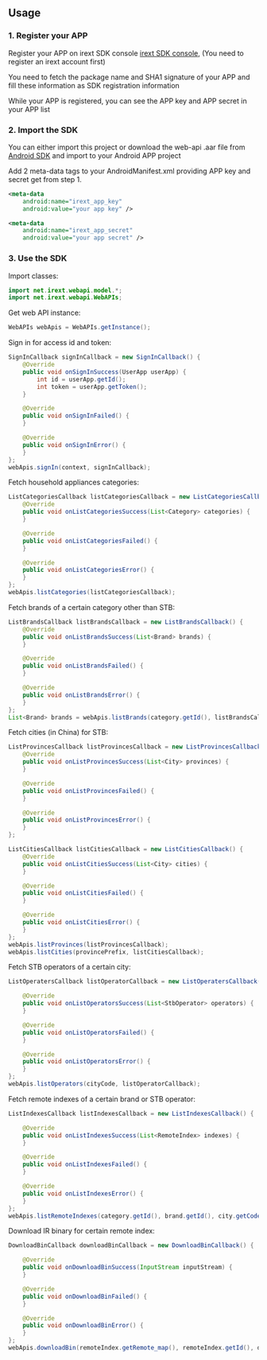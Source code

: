 ## Usage

### 1. Register your APP
Register your APP on irext SDK console [irext SDK console](http://irext.net), (You need to register an irext account first)

You need to fetch the package name and SHA1 signature of your APP and fill these information as SDK registration information

While your APP is registered, you can see the APP key and APP secret in your APP list

### 2. Import the SDK
You can either import this project or download the web-api .aar file from [Android SDK](http://irext-lib-releaese.oss-cn-hangzhou.aliyuncs.com/decode/0.1.2/web-api-android-0.1.2.aar) and import to your Android APP project

Add 2 meta-data tags to your AndroidManifest.xml providing APP key and secret get from step 1.
```xml
<meta-data
    android:name="irext_app_key"
    android:value="your app key" />

<meta-data
    android:name="irext_app_secret"
    android:value="your app secret" />
```

### 3. Use the SDK

Import classes:
```java
import net.irext.webapi.model.*;    
import net.irext.webapi.WebAPIs;
```
Get web API instance:
```java
WebAPIs webApis = WebAPIs.getInstance();
```
Sign in for access id and token:
```java
SignInCallback signInCallback = new SignInCallback() {
    @Override
    public void onSignInSuccess(UserApp userApp) {
        int id = userApp.getId();
        int token = userApp.getToken();
    }

    @Override
    public void onSignInFailed() {
    }

    @Override
    public void onSignInError() {
    }
};
webApis.signIn(context, signInCallback);
```
Fetch household appliances categories:
```java
ListCategoriesCallback listCategoriesCallback = new ListCategoriesCallback() {
    @Override
    public void onListCategoriesSuccess(List<Category> categories) {
    }

    @Override
    public void onListCategoriesFailed() {
    }

    @Override
    public void onListCategoriesError() {
    }
};
webApis.listCategories(listCategoriesCallback);
```
Fetch brands of a certain category other than STB:
```java
ListBrandsCallback listBrandsCallback = new ListBrandsCallback() {
    @Override
    public void onListBrandsSuccess(List<Brand> brands) {
    }

    @Override
    public void onListBrandsFailed() {
    }

    @Override
    public void onListBrandsError() {
    }
};
List<Brand> brands = webApis.listBrands(category.getId(), listBrandsCallback);
```
Fetch cities (in China) for STB:
```java
ListProvincesCallback listProvincesCallback = new ListProvincesCallback() {
    @Override
    public void onListProvincesSuccess(List<City> provinces) {
    }

    @Override
    public void onListProvincesFailed() {
    }

    @Override
    public void onListProvincesError() {
    }
};

ListCitiesCallback listCitiesCallback = new ListCitiesCallback() {
    @Override
    public void onListCitiesSuccess(List<City> cities) {
    }

    @Override
    public void onListCitiesFailed() {
    }

    @Override
    public void onListCitiesError() {
    }
};
webApis.listProvinces(listProvincesCallback);
webApis.listCities(provincePrefix, listCitiesCallback);
```
Fetch STB operators of a certain city:
```java
ListOperatersCallback listOperatorCallback = new ListOperatersCallback() {

    @Override
    public void onListOperatorsSuccess(List<StbOperator> operators) {
    }

    @Override
    public void onListOperatorsFailed() {
    }

    @Override
    public void onListOperatorsError() {
    }
};
webApis.listOperators(cityCode, listOperatorCallback);
```
Fetch remote indexes of a certain brand or STB operator:
```java
ListIndexesCallback listIndexesCallback = new ListIndexesCallback() {

    @Override
    public void onListIndexesSuccess(List<RemoteIndex> indexes) {
    }

    @Override
    public void onListIndexesFailed() {
    }

    @Override
    public void onListIndexesError() {
    }
};
webApis.listRemoteIndexes(category.getId(), brand.getId(), city.getCode(), operator.getOperator_id(), listIndexesCallback);
```
Download IR binary for certain remote index:
```java
DownloadBinCallback downloadBinCallback = new DownloadBinCallback() {

    @Override
    public void onDownloadBinSuccess(InputStream inputStream) {
    }

    @Override
    public void onDownloadBinFailed() {
    }

    @Override
    public void onDownloadBinError() {
    }
};
webApis.downloadBin(remoteIndex.getRemote_map(), remoteIndex.getId(), downloadBinCallback);
```
